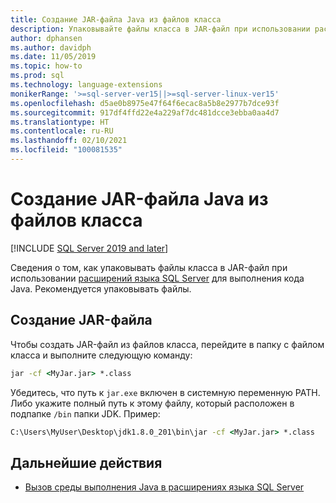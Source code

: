 ```yaml
---
title: Создание JAR-файла Java из файлов класса
description: Упаковывайте файлы класса в JAR-файл при использовании расширений языка SQL Server для выполнения кода Java.
author: dphansen
ms.author: davidph
ms.date: 11/05/2019
ms.topic: how-to
ms.prod: sql
ms.technology: language-extensions
monikerRange: '>=sql-server-ver15||>=sql-server-linux-ver15'
ms.openlocfilehash: d5ae0b8975e47f64f6ecac8a5b8e2977b7dce93f
ms.sourcegitcommit: 917df4ffd22e4a229af7dc481dcce3ebba0aa4d7
ms.translationtype: HT
ms.contentlocale: ru-RU
ms.lasthandoff: 02/10/2021
ms.locfileid: "100081535"
---
```

# <a name="create-a-java-jar-file-from-class-files"></a>Создание JAR-файла Java из файлов класса
[!INCLUDE [SQL Server 2019 and later](../../includes/applies-to-version/sqlserver2019.md)]

Сведения о том, как упаковывать файлы класса в JAR-файл при использовании [расширений языка SQL Server](../language-extensions-overview.md) для выполнения кода Java. Рекомендуется упаковывать файлы.

## <a name="create-a-jar-file"></a>Создание JAR-файла

Чтобы создать JAR-файл из файлов класса, перейдите в папку с файлом класса и выполните следующую команду:

```cmd
jar -cf <MyJar.jar> *.class
```

Убедитесь, что путь к `jar.exe` включен в системную переменную PATH. Либо укажите полный путь к этому файлу, который расположен в подпапке `/bin` папки JDK. Пример:

```cmd
C:\Users\MyUser\Desktop\jdk1.8.0_201\bin\jar -cf <MyJar.jar> *.class
```

## <a name="next-steps"></a>Дальнейшие действия

+ [Вызов среды выполнения Java в расширениях языка SQL Server](../how-to/call-java-from-sql.md)